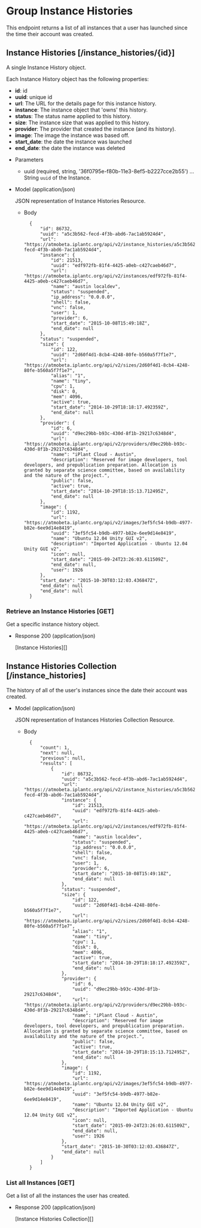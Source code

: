 # Group Instance Histories
This endpoint returns a list of all instances that a user has launched since the time their account was created.

## Instance Histories [/instance_histories/{id}]
A single Instance History object.

Each Instance History object has the following properties:

- **id**: id
- **uuid**: unique id
- **url**: The URL for the details page for this instance history.
- **instance**: The instance object that 'owns' this history.
- **status**: The status name applied to this history.
- **size**: The instance size that was applied to this history.
- **provider**: The provider that created the instance (and its history).
- **image**: The image the instance was based off.
- **start_date**: the date the instance was launched
- **end_date**: the date the instance was deleted

    
+ Parameters
    + uuid (required, string, '36f0795e-f80b-11e3-8ef5-b2227cce2b55') ... String `uuid` of the Instance.
    
+ Model (application/json)

    JSON representation of Instance Histories Resource.

    + Body

            {
                "id": 86732,
                "uuid": "a5c3b562-fecd-4f3b-abd6-7ac1ab5924d4",
                "url": "https://atmobeta.iplantc.org/api/v2/instance_histories/a5c3b562-fecd-4f3b-abd6-7ac1ab5924d4",
                "instance": {
                    "id": 21513,
                    "uuid": "edf972fb-81f4-4425-a0eb-c427caeb46d7",
                    "url": "https://atmobeta.iplantc.org/api/v2/instances/edf972fb-81f4-4425-a0eb-c427caeb46d7",
                    "name": "austin localdev",
                    "status": "suspended",
                    "ip_address": "0.0.0.0",
                    "shell": false,
                    "vnc": false,
                    "user": 1,
                    "provider": 6,
                    "start_date": "2015-10-08T15:49:18Z",
                    "end_date": null
                },
                "status": "suspended",
                "size": {
                    "id": 122,
                    "uuid": "2d60f4d1-8cb4-4248-80fe-b560a5f7f1e7",
                    "url": "https://atmobeta.iplantc.org/api/v2/sizes/2d60f4d1-8cb4-4248-80fe-b560a5f7f1e7",
                    "alias": "1",
                    "name": "tiny",
                    "cpu": 1,
                    "disk": 0,
                    "mem": 4096,
                    "active": true,
                    "start_date": "2014-10-29T18:18:17.492359Z",
                    "end_date": null
                },
                "provider": {
                    "id": 6,
                    "uuid": "d9ec29bb-b93c-430d-8f1b-29217c6348d4",
                    "url": "https://atmobeta.iplantc.org/api/v2/providers/d9ec29bb-b93c-430d-8f1b-29217c6348d4",
                    "name": "iPlant Cloud - Austin",
                    "description": "Reserved for image developers, tool developers, and prepublication preparation. Allocation is granted by separate science committee, based on availability and the nature of the project.",
                    "public": false,
                    "active": true,
                    "start_date": "2014-10-29T18:15:13.712495Z",
                    "end_date": null
                },
                "image": {
                    "id": 1192,
                    "url": "https://atmobeta.iplantc.org/api/v2/images/3ef5fc54-b9db-4977-b82e-6ee9d14e8419",
                    "uuid": "3ef5fc54-b9db-4977-b82e-6ee9d14e8419",
                    "name": "Ubuntu 12.04 Unity GUI v2",
                    "description": "Imported Application - Ubuntu 12.04 Unity GUI v2",
                    "icon": null,
                    "start_date": "2015-09-24T23:26:03.611509Z",
                    "end_date": null,
                    "user": 1926
                },
                "start_date": "2015-10-30T03:12:03.436847Z",
                "end_date": null
                "end_date": null
            }

### Retrieve an Instance Histories [GET]
Get a specific instance history object.

+ Response 200 (application/json)

    [Instance Histories][]

## Instance Histories Collection [/instance_histories]
The history of all of the user's instances since the date their account was created.
    
+ Model (application/json)

    JSON representation of Instances Histories Collection Resource.

    + Body

            {
                "count": 1,
                "next": null,
                "previous": null,
                "results": [
                    {
                        "id": 86732,
                        "uuid": "a5c3b562-fecd-4f3b-abd6-7ac1ab5924d4",
                        "url": "https://atmobeta.iplantc.org/api/v2/instance_histories/a5c3b562-fecd-4f3b-abd6-7ac1ab5924d4",
                        "instance": {
                            "id": 21513,
                            "uuid": "edf972fb-81f4-4425-a0eb-c427caeb46d7",
                            "url": "https://atmobeta.iplantc.org/api/v2/instances/edf972fb-81f4-4425-a0eb-c427caeb46d7",
                            "name": "austin localdev",
                            "status": "suspended",
                            "ip_address": "0.0.0.0",
                            "shell": false,
                            "vnc": false,
                            "user": 1,
                            "provider": 6,
                            "start_date": "2015-10-08T15:49:18Z",
                            "end_date": null
                        },
                        "status": "suspended",
                        "size": {
                            "id": 122,
                            "uuid": "2d60f4d1-8cb4-4248-80fe-b560a5f7f1e7",
                            "url": "https://atmobeta.iplantc.org/api/v2/sizes/2d60f4d1-8cb4-4248-80fe-b560a5f7f1e7",
                            "alias": "1",
                            "name": "tiny",
                            "cpu": 1,
                            "disk": 0,
                            "mem": 4096,
                            "active": true,
                            "start_date": "2014-10-29T18:18:17.492359Z",
                            "end_date": null
                        },
                        "provider": {
                            "id": 6,
                            "uuid": "d9ec29bb-b93c-430d-8f1b-29217c6348d4",
                            "url": "https://atmobeta.iplantc.org/api/v2/providers/d9ec29bb-b93c-430d-8f1b-29217c6348d4",
                            "name": "iPlant Cloud - Austin",
                            "description": "Reserved for image developers, tool developers, and prepublication preparation. Allocation is granted by separate science committee, based on availability and the nature of the project.",
                            "public": false,
                            "active": true,
                            "start_date": "2014-10-29T18:15:13.712495Z",
                            "end_date": null
                        },
                        "image": {
                            "id": 1192,
                            "url": "https://atmobeta.iplantc.org/api/v2/images/3ef5fc54-b9db-4977-b82e-6ee9d14e8419",
                            "uuid": "3ef5fc54-b9db-4977-b82e-6ee9d14e8419",
                            "name": "Ubuntu 12.04 Unity GUI v2",
                            "description": "Imported Application - Ubuntu 12.04 Unity GUI v2",
                            "icon": null,
                            "start_date": "2015-09-24T23:26:03.611509Z",
                            "end_date": null,
                            "user": 1926
                        },
                        "start_date": "2015-10-30T03:12:03.436847Z",
                        "end_date": null
                    }
                ]
            }
    
### List all Instances [GET]
Get a list of all the instances the user has created.

+ Response 200 (application/json)

    [Instance Histories Collection][]

